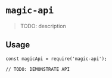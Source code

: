 # `magic-api`

> TODO: description

## Usage

```
const magicApi = require('magic-api');

// TODO: DEMONSTRATE API
```
